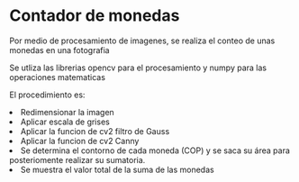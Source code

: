 <h1>Contador de monedas</h1>

<p>Por medio de procesamiento de imagenes, se realiza el conteo de unas monedas en una fotografia</p>
<p>Se utliza las librerias opencv para el procesamiento y numpy para las operaciones matematicas</p>
<p>El procedimiento es:</p>

<div>
  <li>Redimensionar la imagen</li>
  <li>Aplicar escala de grises</li>
  <li>Aplicar la funcion de cv2 filtro de Gauss</li>
  <li>Aplicar la funcion de cv2 Canny</li>
  <li>Se determina el contorno de cada moneda (COP) y se saca su área para posteriomente realizar su sumatoria.</li>
  <li>Se muestra el valor total de la suma de las monedas</li>

</div>


